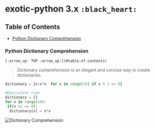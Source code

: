 # exotic-python 3.x `:black_heart:`

## Table of Contents

- [Python Dictionary Comprehension](#python-dictionary-comprehension)



### Python Dictionary Comprehension
`[:arrow_up: TOP :arrow_up:](#table-of-contents)`
> Dictionary comprehension is an elegant and concise way to create dictionaries.
```python
dictionary = {x:x*x  for x in range(10) if x % 2 == 0}

#Equivalent code 
dictionary = {}
for x in range(10):
 if(x %2 == 0):
  dictionary[x] = x*x
```


![Dictionary Comprehension](https://user-images.githubusercontent.com/20127375/81503402-559bfa00-92db-11ea-911f-fb4347bcc53b.png)
